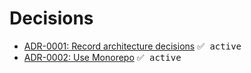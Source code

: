 # Decisions

- [ADR-0001: Record architecture decisions](0001-record-architecture-decisions.md) <kbd>✅ active</kbd>
- [ADR-0002: Use Monorepo](0002-use-monorepo.md) <kbd>✅ active</kbd>
